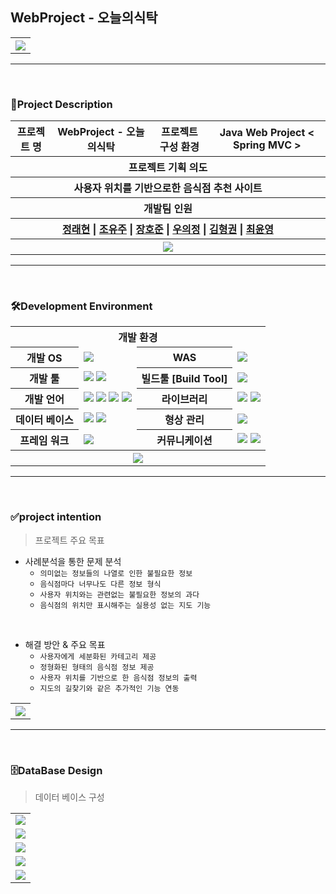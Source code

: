 ## WebProject - 오늘의식탁
<table>
<tr>
  <th>
    <img src="https://user-images.githubusercontent.com/62385698/141475374-7b53812a-a562-43e7-8981-0bce18722a17.JPG" />
  </th>
</tr>
</table>

***
</br>

### 🙌Project Description
<table>
  <tr>
    <th>프로젝트 명</th>
    <th>WebProject - 오늘의식탁</th>
    <th>프로젝트 구성 환경</th>
    <th>Java Web Project < Spring MVC ></th>
  </tr>
   <tr>
    <th colspan="4">프로젝트 기획 의도</th>
  </tr>
  <tr>
    <th colspan="4">사용자 위치를 기반으로한 음식점 추천 사이트</th>
  </tr>
  <tr>
    <th colspan="4">개발팀 인원</th>
  </tr>
  <tr>
    <th colspan="4">
      <a href="https://github.com/RaeHyeonJeong">정래현</a> | 
      <a href="https://github.com/Y00J00">조유주</a> | 
      <a href="https://github.com/h-oho">장호준</a> | 
      <a href="https://github.com/WOOUIJEONG">우의정</a> | 
      <a href="https://github.com/hyeonggwon">김형권</a> | 
      <a href="https://github.com/ChoiYoonYoung09">최윤영</a>
    </th>
  </tr>
  <tr>
    <th colspan="4">
      <img src="https://user-images.githubusercontent.com/62385698/141475358-81b6a787-afff-4ab1-b0e8-0d25dbeb9d72.jpg" />
    </th>
  </tr>
  
</table>

***
</br>

### 🛠️Development Environment

<table>
  <tr>
    <th colspan="4">개발 환경</th>
  </tr>
  <tr>
    <th>개발 OS</th>
    <td><img src="https://img.shields.io/badge/Window 10-0078D6?style=flat&logo=Windows&logoColor=white"/></td>
    <th>WAS</th>
    <td><img src="https://img.shields.io/badge/Apache Tomcat 9.0-F8DC75?style=flat&logo=Apache Tomcat&logoColor=black"/></td>
  </tr>
  <tr>
    <th>개발 툴</th>
    <td>
      <img src="https://img.shields.io/badge/Eclipse IDE-2C2255?style=flat&logo=Eclipse IDE&logoColor=white"/>
      <img src="https://img.shields.io/badge/Oracle SQL Developer-0769AD?style=flat&logo=Eclipse IDE&logoColor=white"/>
    </td>
    <th>빌드툴 [Build Tool]</th>
    <td><img src="https://img.shields.io/badge/Apache Maven-C71A36?style=flat&logo=Apache Maven&logoColor=white"/></td>
  </tr>
  <tr>
    <th>개발 언어</th>
    <td>
      <img src="https://img.shields.io/badge/JAVA(JDK1.8)-007396?style=flat&logo=java&logoColor=white"/> 
      <img src="https://img.shields.io/badge/HTML5-E34F26?style=flat&logo=HTML5&logoColor=white"/> 
      <img src="https://img.shields.io/badge/CSS-1572B6?style=flat&logo=CSS3&logoColor=white"/> 
      <img src="https://img.shields.io/badge/JavaScript-F7DF1E?style=flat&logo=JavaScript&logoColor=white"/>
    </td>
    <th>라이브러리</th>
    <td>
      <img src="https://img.shields.io/badge/jQuery-0769AD?style=flat&logo=jQuery&logoColor=white"/>
      <img src="https://img.shields.io/badge/AJAX-0769AD?style=flat&logo=jQuery&logoColor=white"/>
    </td>
  </tr>
  <tr>
    <th>데이터 베이스</th>
    <td>
      <img src="https://img.shields.io/badge/Oracle SQL-F80000?style=flat&logo=Oracle&logoColor=white"/> 
      <img src="https://img.shields.io/badge/Oracle Cloud Data Base-F80000?style=flat&logo=Oracle&logoColor=white"/>
    </td>
    <th >형상 관리</th>
    <td ><img src="https://img.shields.io/badge/GitHub-181717?style=flat&logo=GitHub&logoColor=white"/></td>
  </tr>
  <tr>
    <th>프레임 워크</th>
    <td><img src="https://img.shields.io/badge/Spring MVC-6DB33F?style=flat&logo=Spring&logoColor=white"/></td>
    <th>커뮤니케이션</th>
    <td>
      <img src="https://img.shields.io/badge/Slack-4A154B?style=flat&logo=Slack&logoColor=white"/>
      <img src="https://img.shields.io/badge/KakaoTalk-FFCD00?style=flat&logo=KakaoTalk&logoColor=white"/>
    </td>
  </tr>
  <tr>
    <th colspan="4">
      <img src="https://user-images.githubusercontent.com/62385698/141475336-51af53ee-8e5b-404b-b67f-646dbc17b8bf.JPG" />
    </th>
  </tr>
</table>

***
</br>

### ✅project intention

> 프로젝트 주요 목표

- 사례분석을 통한 문제 분석
  + `의미없는 정보들의 나열로 인한 불필요한 정보`
  + `음식점마다 너무나도 다른 정보 형식`
  + `사용자 위치와는 관련없는 불필요한 정보의 과다`
  + `음식점의 위치만 표시해주는 실용성 없는 지도 기능`
</br>

- 해결 방안 & 주요 목표
  + `사용자에게 세분화된 카테고리 제공`
  + `정형화된 형태의 음식점 정보 제공`
  + `사용자 위치를 기반으로 한 음식점 정보의 출력`
  + `지도의 길찾기와 같은 추가적인 기능 연동`
<table>
<tr>
  <th>
    <img src="https://user-images.githubusercontent.com/62385698/141480670-0eb8ca7d-e437-4711-a449-4d6c44741937.JPG" />
  </th>
</tr>
</table>

***
</br>

### 🗄️DataBase Design
> 데이터 베이스 구성

<table>
<tr>
  <td><img src="https://user-images.githubusercontent.com/62385698/141481256-0ee23ed2-7b65-40cf-803a-cb5e00b349cd.JPG" /></td>
</tr>
 <tr>
  <td><img src="https://user-images.githubusercontent.com/62385698/141481270-6070f622-beb7-48ba-8e6d-67129227a84e.JPG" /></td>
</tr>
<tr>
  <td><img src="https://user-images.githubusercontent.com/62385698/141481306-f0a9bdd0-f90c-4a5f-9357-c5407d8efa52.JPG" /></td>
</tr>
<tr>
  <td><img src="https://user-images.githubusercontent.com/62385698/141481319-dfd2e5db-be55-4838-8552-295f10f86f98.JPG" /></td>
</tr>
<tr>
  <td><img src="https://user-images.githubusercontent.com/62385698/141481327-da939392-910f-4b9b-8a00-0fab9e2e4bf8.JPG" />
</td>
</tr>
</table>








